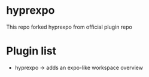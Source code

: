 # hyprexpo

This repo forked hyprexpo from official plugin repo

# Plugin list
 - hyprexpo -> adds an expo-like workspace overview
